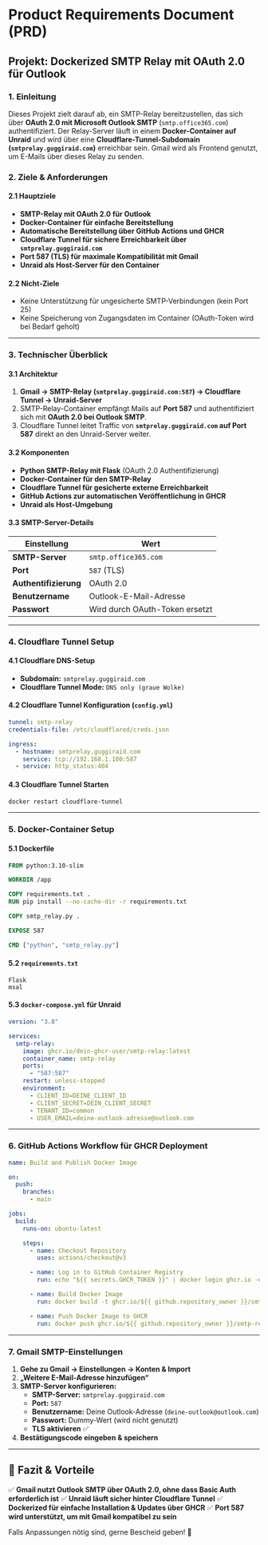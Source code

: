 # **Product Requirements Document (PRD)**

## **Projekt: Dockerized SMTP Relay mit OAuth 2.0 für Outlook**

### **1. Einleitung**
Dieses Projekt zielt darauf ab, ein SMTP-Relay bereitzustellen, das sich über **OAuth 2.0 mit Microsoft Outlook SMTP** (`smtp.office365.com`) authentifiziert. Der Relay-Server läuft in einem **Docker-Container auf Unraid** und wird über eine **Cloudflare-Tunnel-Subdomain (`smtprelay.guggiraid.com`)** erreichbar sein. Gmail wird als Frontend genutzt, um E-Mails über dieses Relay zu senden.

### **2. Ziele & Anforderungen**

#### **2.1 Hauptziele**
- **SMTP-Relay mit OAuth 2.0 für Outlook**
- **Docker-Container für einfache Bereitstellung**
- **Automatische Bereitstellung über GitHub Actions und GHCR**
- **Cloudflare Tunnel für sichere Erreichbarkeit über `smtprelay.guggiraid.com`**
- **Port 587 (TLS) für maximale Kompatibilität mit Gmail**
- **Unraid als Host-Server für den Container**

#### **2.2 Nicht-Ziele**
- Keine Unterstützung für ungesicherte SMTP-Verbindungen (kein Port 25)
- Keine Speicherung von Zugangsdaten im Container (OAuth-Token wird bei Bedarf geholt)

---

### **3. Technischer Überblick**

#### **3.1 Architektur**
1. **Gmail → SMTP-Relay (`smtprelay.guggiraid.com:587`) → Cloudflare Tunnel → Unraid-Server**
2. SMTP-Relay-Container empfängt Mails auf **Port 587** und authentifiziert sich mit **OAuth 2.0 bei Outlook SMTP**.
3. Cloudflare Tunnel leitet Traffic von **`smtprelay.guggiraid.com` auf Port 587** direkt an den Unraid-Server weiter.

#### **3.2 Komponenten**
- **Python SMTP-Relay mit Flask** (OAuth 2.0 Authentifizierung)
- **Docker-Container für den SMTP-Relay**
- **Cloudflare Tunnel für gesicherte externe Erreichbarkeit**
- **GitHub Actions zur automatischen Veröffentlichung in GHCR**
- **Unraid als Host-Umgebung**

#### **3.3 SMTP-Server-Details**
| Einstellung       | Wert                          |
|------------------|-----------------------------|
| **SMTP-Server** | `smtp.office365.com`        |
| **Port**        | `587` (TLS)                  |
| **Authentifizierung** | OAuth 2.0               |
| **Benutzername** | Outlook-E-Mail-Adresse      |
| **Passwort** | Wird durch OAuth-Token ersetzt |

---

### **4. Cloudflare Tunnel Setup**

#### **4.1 Cloudflare DNS-Setup**
- **Subdomain:** `smtprelay.guggiraid.com`
- **Cloudflare Tunnel Mode:** `DNS only (graue Wolke)`

#### **4.2 Cloudflare Tunnel Konfiguration (`config.yml`)**
```yaml
tunnel: smtp-relay
credentials-file: /etc/cloudflared/creds.json

ingress:
  - hostname: smtprelay.guggiraid.com
    service: tcp://192.168.1.100:587
  - service: http_status:404
```

#### **4.3 Cloudflare Tunnel Starten**
```bash
docker restart cloudflare-tunnel
```

---

### **5. Docker-Container Setup**

#### **5.1 Dockerfile**
```dockerfile
FROM python:3.10-slim

WORKDIR /app

COPY requirements.txt .
RUN pip install --no-cache-dir -r requirements.txt

COPY smtp_relay.py .

EXPOSE 587

CMD ["python", "smtp_relay.py"]
```

#### **5.2 `requirements.txt`**
```
Flask
msal
```

#### **5.3 `docker-compose.yml` für Unraid**
```yaml
version: "3.8"

services:
  smtp-relay:
    image: ghcr.io/dein-ghcr-user/smtp-relay:latest
    container_name: smtp-relay
    ports:
      - "587:587"
    restart: unless-stopped
    environment:
      - CLIENT_ID=DEINE_CLIENT_ID
      - CLIENT_SECRET=DEIN_CLIENT_SECRET
      - TENANT_ID=common
      - USER_EMAIL=deine-outlook-adresse@outlook.com
```

---

### **6. GitHub Actions Workflow für GHCR Deployment**
```yaml
name: Build and Publish Docker Image

on:
  push:
    branches:
      - main

jobs:
  build:
    runs-on: ubuntu-latest

    steps:
      - name: Checkout Repository
        uses: actions/checkout@v3

      - name: Log in to GitHub Container Registry
        run: echo "${{ secrets.GHCR_TOKEN }}" | docker login ghcr.io -u ${{ github.actor }} --password-stdin

      - name: Build Docker Image
        run: docker build -t ghcr.io/${{ github.repository_owner }}/smtp-relay:latest .

      - name: Push Docker Image to GHCR
        run: docker push ghcr.io/${{ github.repository_owner }}/smtp-relay:latest
```

---

### **7. Gmail SMTP-Einstellungen**
1. **Gehe zu Gmail → Einstellungen → Konten & Import**
2. **„Weitere E-Mail-Adresse hinzufügen“**
3. **SMTP-Server konfigurieren:**
   - **SMTP-Server:** `smtprelay.guggiraid.com`
   - **Port:** `587`
   - **Benutzername:** Deine Outlook-Adresse (`deine-outlook@outlook.com`)
   - **Passwort:** Dummy-Wert (wird nicht genutzt)
   - **TLS aktivieren** ✅
4. **Bestätigungscode eingeben & speichern**

---

## **🎯 Fazit & Vorteile**
✅ **Gmail nutzt Outlook SMTP über OAuth 2.0, ohne dass Basic Auth erforderlich ist**
✅ **Unraid läuft sicher hinter Cloudflare Tunnel**
✅ **Dockerized für einfache Installation & Updates über GHCR**
✅ **Port 587 wird unterstützt, um mit Gmail kompatibel zu sein**

Falls Anpassungen nötig sind, gerne Bescheid geben! 🚀

